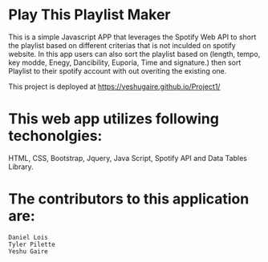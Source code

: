 # Play This Playlist Maker
This is a simple Javascript APP that leverages the Spotify Web API to short the playlist based on different criterias that is not inculded on spotify website. 
In this app users can also sort the playlist based on (length, tempo, key modde, Enegy, Dancibility, Euporia, Time and signature.) then sort Playlist to their spotify account with out overiting the existing one.

This project is deployed at https://yeshugaire.github.io/Project1/

# This web app utilizes following techonolgies:
HTML, CSS, Bootstrap, Jquery, Java Script,  Spotify API and Data Tables Library. 

# The contributors to this application are:
    Daniel Lois
    Tyler Pilette
    Yeshu Gaire
